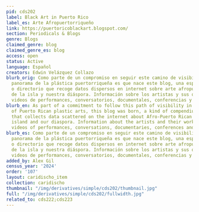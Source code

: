 ```yaml
---
pid: cds202
label: Black Art in Puerto Rico
label_es: Arte Afropuertorriqueño
link: https://puertoricoblackart.blogspot.com/
section: Periodicals & Blogs
genre: Blogs
claimed_genre: blog
claimed_genre_es: blog
access: open
status: Active
language: Español
creators: Edwin Velázquez Collazo
blurb_orig: Como parte de un compromiso en seguir este camino de visibilidad en nuestro
  panorama de la plástica puertorriqueña es que nace este blog, una especie de compendio
  o directorio que recoge datos dispersos en internet sobre arte afropuertorriqueño
  de la isla y nuestra diáspora. Información sobre los artistas y sus obras así como
  videos de performances, conversatorios, documentales, conferencias y otros recursos.
blurb_en: As part of a commitment to follow this path of visibility in our panorama
  of Puerto Rican plastic arts, this blog was born, a kind of compendium or directory
  that collects data scattered on the internet about Afro-Puerto Rican art from the
  island and our diaspora. Information about the artists and their works as well as
  videos of performances, conversations, documentaries, conferences and other resources.
blurb_es: Como parte de un compromiso en seguir este camino de visibilidad en nuestro
  panorama de la plástica puertorriqueña es que nace este blog, una especie de compendio
  o directorio que recoge datos dispersos en internet sobre arte afropuertorriqueño
  de la isla y nuestra diáspora. Información sobre los artistas y sus obras así como
  videos de performances, conversatorios, documentales, conferencias y otros recursos.
added_by: Alex Gil
census_year: '2024'
order: '107'
layout: caridischo_item
collection: caridischo
thumbnail: "/img/derivatives/simple/cds202/thumbnail.jpg"
full: "/img/derivatives/simple/cds202/fullwidth.jpg"
related_to: cds222;cds223
---
```


